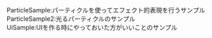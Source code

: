ParticleSample:パーティクルを使ってエフェクト的表現を行うサンプル<br>
ParticleSample2:光るパーティクルのサンプル<br>
UiSample:UIを作る時にやっておいた方がいいことのサンプル<br>
